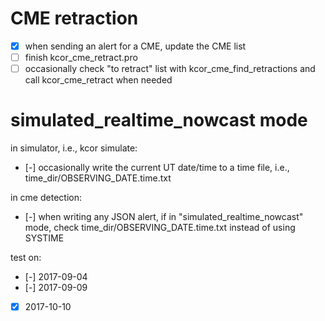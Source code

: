 # CME retraction

- [x] when sending an alert for a CME, update the CME list
- [ ] finish kcor_cme_retract.pro
- [ ] occasionally check "to retract" list with kcor_cme_find_retractions and call
      kcor_cme_retract when needed

# simulated_realtime_nowcast mode

in simulator, i.e., kcor simulate:

- [-] occasionally write the current UT date/time to a time file, i.e.,
      time_dir/OBSERVING_DATE.time.txt

in cme detection:

- [-] when writing any JSON alert, if in "simulated_realtime_nowcast" mode, check
      time_dir/OBSERVING_DATE.time.txt instead of using SYSTIME

test on:

- [-] 2017-09-04
- [-] 2017-09-09
- [x] 2017-10-10
